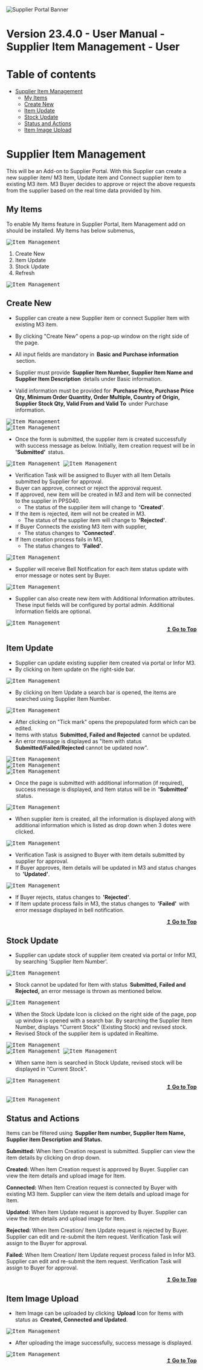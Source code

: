 <img alt ="Supplier Portal Banner" src="../../images/pwa/SupplierPortal_Banner.png">

# **Version 23.4.0 - User Manual - Supplier Item Management - User**

# Table of contents

<div id=toc></div>

- [Supplier Item Management](#supplier-item-management)
  - [My Items](#my-items)
  - [Create New](#create-new)
  - [Item Update](#item-update)
  - [Stock Update](#stock-update)
  - [Status and Actions](#status-and-actions)
  - [Item Image Upload](#item-image-upload)

# **Supplier Item Management**

This will be an Add-on to Supplier Portal. With this Supplier can create a new supplier item/ M3 Item, Update item and Connect supplier item to existing M3 item. M3 Buyer decides to approve or reject the above requests from the supplier based on the real time data provided by him.

## **My Items**

To enable My Items feature in Supplier Portal, Item Management add on should be installed. My Items has below submenus,

<kbd>
<img alt="Item_Management" src="../../images/pwa/item_management/ItemPage.png"> 
</kbd>


1. Create New
2. Item Update
3. Stock Update
4. Refresh

<kbd>
<img alt="Item_Management" src="../../images/pwa/item_management/Menus.png"> 
</kbd>

## **Create New**

- Supplier can create a new Supplier item or connect Supplier Item with existing M3 item.

- By clicking "Create New" opens a pop-up window on the right side of the page.
- All input fields are mandatory in  **Basic and Purchase information**  section.
- Supplier must provide  **Supplier Item Number, Supplier Item Name and Supplier Item Description**  details under Basic information.
- Valid information must be provided for  **Purchase Price, Purchase Price Qty, Minimum Order Quantity, Order Multiple, Country of Origin, Supplier Stock Qty, Valid From and Valid To**  under Purchase information.

<kbd>
<img alt="Item_Management" src="../../images/pwa/item_management/CreateNewForm.png">  
</kbd> 
<br/>

<kbd>
<img alt="Item_Management" src="../../images/pwa/item_management/CreateNewForm1.png">
</kbd> 



- Once the form is submitted, the supplier item is created successfully with success message as below. Initially, item creation request will be in  **'Submitted'**  status.

<kbd>
<img alt="Item_Management" src="../../images/pwa/item_management/CreateNewItemStatus.png"> 
</kbd>


<kbd>
<img alt="Item_Management" src="../../images/pwa/item_management/CreateNewItemStatus1.png"> 
</kbd>

- Verification Task will be assigned to Buyer with all Item Details submitted by Supplier for approval.
- Buyer can approve, connect or reject the approval request.
- If approved, new item will be created in M3 and item will be connected to the supplier in PPS040.
  - The status of the supplier item will change to  **'Created'**.
- If the item is rejected, item will not be created in M3.
  - The status of the supplier item will change to  **'Rejected'**.
- If Buyer Connects the existing M3 item with supplier,
  - The status changes to  **'Connected'**.
- If Item creation process fails in M3,
  - The status changes to  **'Failed'**.

<kbd>
<img alt="Item_Management" src="../../images/pwa/item_management/CreatedItem.png"> 
</kbd>

- Supplier will receive Bell Notification for each item status update with error message or notes sent by Buyer.

<kbd>
<img alt="Item_Management" src="../../images/pwa/item_management/Notifications.png"> 
</kbd>

- Supplier can also create new item with Additional Information attributes. These input fields will be configured by portal admin. Additional Information fields are optional.

<kbd>
<img alt="Item_Management" src="../../images/pwa/item_management/CreateNewwithAdditionalInfo.png"> 
</kbd>


<div align="right">
<b>
 <a href="#toc">↥ Go to Top</a>
</b>
</div>


## **Item Update**

- Supplier can update existing supplier item created via portal or Infor M3.
- By clicking on Item update on the right-side bar.

<kbd>
<img alt="Item_Management" src="../../images/pwa/item_management/ItemUpdateIcon.png"> 
</kbd>

- By clicking on Item Update a search bar is opened, the items are searched using Supplier Item Number.

<kbd>
<img alt="Item_Management" src="../../images/pwa/item_management/SupplierItemUpdateSearch.png"> 
</kbd>

- After clicking on "Tick mark" opens the prepopulated form which can be edited.
- Items with status  **Submitted, Failed and Rejected**  cannot be updated.
- An error message is displayed as "Item with status **Submitted/Failed/Rejected** cannot be updated now".

<kbd>
<img alt="Item_Management" src="../../images/pwa/item_management/ItemupdateErrorMessage.png"> 
</kbd>
<br/>

<kbd>
<img alt="Item_Management" src="../../images/pwa/item_management/SupplieritemUpdateForm1.png"> 
</kbd>
<br/>


<kbd>
<img alt="Item_Management" src="../../images/pwa/item_management/SupplierIitemUpdateForm2.png"> 
</kbd>

- Once the page is submitted with additional information (if required), success message is displayed, and Item status will be in  **'Submitted'**  status.

<kbd>
<img alt="Item_Management" src="../../images/pwa/item_management/ItemUpdateMessage.png"> 
</kbd>


- When supplier item is created, all the information is displayed along with additional information which is listed as drop down when 3 dotes were clicked.

<kbd>
<img alt="Item_Management" src="../../images/pwa/item_management/ItemInformation.png"> 
</kbd>


- Verification Task is assigned to Buyer with item details submitted by supplier for approval.
-  If Buyer approves, item details will be updated in M3 and status changes to  **'Updated'**.

<kbd>
<img alt="Item_Management" src="../../images/pwa/item_management/ItemUpdate.png"> 
</kbd>

- If Buyer rejects, status changes to  **'Rejected'**.
- If Item update process fails in M3, the status changes to  **'Failed'**  with error message displayed in bell notification.


<div align="right">
<b>
 <a href="#toc">↥ Go to Top</a>
</b>
</div>


## **Stock Update**

- Supplier can update stock of supplier item created via portal or Infor M3, by searching 'Supplier Item Number'.

<kbd>
<img alt="Item_Management" src="../../images/pwa/item_management/StockUpdateIcon.png"> 
</kbd>

- Stock cannot be updated for Item with status  **Submitted, Failed and Rejected,** an error message is thrown as mentioned below.

<kbd>
<img alt="Item_Management" src="../../images/pwa/item_management/StockUpdateError.png"> 
</kbd>

- When the Stock Update Icon is clicked on the right side of the page, pop up window is opened with a search bar. By searching the Supplier Item Number, displays "Current Stock" (Existing Stock) and revised stock.
- Revised Stock of the supplier item is updated in Realtime.

<kbd>
<img alt="Item_Management" src="../../images/pwa/item_management/Revisedstock.png"> 
</kbd>
<br/>


<kbd>
<img alt="Item_Management" src="../../images/pwa/item_management/StockAfterUpdate.png"> 
</kbd>


<kbd>
<img alt="Item_Management" src="../../images/pwa/item_management/StockUpdateMessage.png"> 
</kbd>


- When same item is searched in Stock Update, revised stock will be displayed in "Current Stock".

<kbd>
<img alt="Item_Management" src="../../images/pwa/item_management/StockAfterUpdate.png"> 
</kbd>


<div align="right">
<b>
 <a href="#toc">↥ Go to Top</a>
</b>
</div>
<br/>


<kbd>
<img alt="Item_Management" src="../../images/pwa/item_management/Filters.png"> 
</kbd>

## **Status and Actions**

Items can be filtered using  **Supplier Item number, Supplier Item Name, Supplier item Description and Status.**

**Submitted:** When Item Creation request is submitted. Supplier can view the item details by clicking on drop down.

**Created:** When Item Creation request is approved by Buyer. Supplier can view the item details and upload image for Item.

**Connected:** When Item Creation request is connected by Buyer with existing M3 Item. Supplier can view the item details and upload image for Item.

**Updated:** When Item Update request is approved by Buyer. Supplier can view the item details and upload image for Item.

**Rejected:** When Item Creation/ Item Update request is rejected by Buyer. Supplier can edit and re-submit the item request. Verification Task will assign to the Buyer for approval.

**Failed:** When Item Creation/ Item Update request process failed in Infor M3. Supplier can edit and re-submit the item request. Verification Task will assign to Buyer for approval.


<div align="right">
<b>
 <a href="#toc">↥ Go to Top</a>
</b>
</div>


## **Item Image Upload**

- Item Image can be uploaded by clicking  **Upload** Icon for Items with status as  **Created, Connected and Updated**.


<kbd>
<img alt="Item_Management" src="../../images/pwa/item_management/ImageUpload.png"> 
</kbd>


- After uploading the image successfully, success message is displayed.

<kbd>
<img alt="Item_Management" src="../../images/pwa/item_management/ImageUploadMesage.png"> 
</kbd>


<div align="right">
<b>
 <a href="#toc">↥ Go to Top</a>
</b>
</div>

